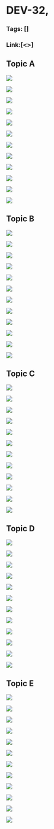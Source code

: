 # DEV-32,
### Tags: []
### Link:[<>]

## Topic A
![](../images/DEV-32/DEV-32-A1.png)

![](../images/DEV-32/DEV-32-A2.png)

![](../images/DEV-32/DEV-32-A3.png)

![](../images/DEV-32/DEV-32-A4.png)

![](../images/DEV-32/DEV-32-A5.png)

![](../images/DEV-32/DEV-32-A6.png)

![](../images/DEV-32/DEV-32-A7.png)

![](../images/DEV-32/DEV-32-A8.png)

![](../images/DEV-32/DEV-32-A9.png)

![](../images/DEV-32/DEV-32-A10.png)

![](../images/DEV-32/DEV-32-A11.png)

![](../images/DEV-32/DEV-32-A12.png)

## Topic B
![](../images/DEV-32/DEV-32-B1.png)

![](../images/DEV-32/DEV-32-B2.png)

![](../images/DEV-32/DEV-32-B3.png)

![](../images/DEV-32/DEV-32-B4.png)

![](../images/DEV-32/DEV-32-B5.png)

![](../images/DEV-32/DEV-32-B6.png)

![](../images/DEV-32/DEV-32-B7.png)

![](../images/DEV-32/DEV-32-B8.png)

![](../images/DEV-32/DEV-32-B9.png)

![](../images/DEV-32/DEV-32-B10.png)

![](../images/DEV-32/DEV-32-B11.png)

![](../images/DEV-32/DEV-32-B12.png)

## Topic C
![](../images/DEV-32/DEV-32-C1.png)

![](../images/DEV-32/DEV-32-C2.png)

![](../images/DEV-32/DEV-32-C3.png)

![](../images/DEV-32/DEV-32-C4.png)

![](../images/DEV-32/DEV-32-C5.png)

![](../images/DEV-32/DEV-32-C6.png)

![](../images/DEV-32/DEV-32-C7.png)

![](../images/DEV-32/DEV-32-C8.png)

![](../images/DEV-32/DEV-32-C9.png)

![](../images/DEV-32/DEV-32-C10.png)

![](../images/DEV-32/DEV-32-C11.png)

![](../images/DEV-32/DEV-32-C12.png)

## Topic D
![](../images/DEV-32/DEV-32-D1.png)

![](../images/DEV-32/DEV-32-D2.png)

![](../images/DEV-32/DEV-32-D3.png)

![](../images/DEV-32/DEV-32-D4.png)

![](../images/DEV-32/DEV-32-D5.png)

![](../images/DEV-32/DEV-32-D6.png)

![](../images/DEV-32/DEV-32-D7.png)

![](../images/DEV-32/DEV-32-D8.png)

![](../images/DEV-32/DEV-32-D9.png)

![](../images/DEV-32/DEV-32-D10.png)

![](../images/DEV-32/DEV-32-D11.png)

![](../images/DEV-32/DEV-32-D12.png)

## Topic E
![](../images/DEV-32/DEV-32-E1.png)

![](../images/DEV-32/DEV-32-E2.png)

![](../images/DEV-32/DEV-32-E3.png)

![](../images/DEV-32/DEV-32-E4.png)

![](../images/DEV-32/DEV-32-E5.png)

![](../images/DEV-32/DEV-32-E6.png)

![](../images/DEV-32/DEV-32-E7.png)

![](../images/DEV-32/DEV-32-E8.png)

![](../images/DEV-32/DEV-32-E9.png)

![](../images/DEV-32/DEV-32-E10.png)

![](../images/DEV-32/DEV-32-E11.png)

![](../images/DEV-32/DEV-32-E12.png)

